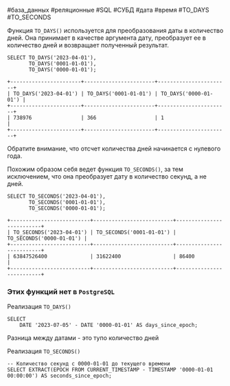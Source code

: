 #база_данных #реляционные #SQL #СУБД #дата #время #TO_DAYS #TO_SECONDS

Функция `TO_DAYS()` используется для преобразования даты в количество дней. Она принимает в качестве аргумента дату, преобразует ее в количество дней и возвращает полученный результат.
```MySQL
SELECT TO_DAYS('2023-04-01'),
       TO_DAYS('0001-01-01'),
       TO_DAYS('0000-01-01');
```
```
+-----------------------+-----------------------+-----------------------+
| TO_DAYS('2023-04-01') | TO_DAYS('0001-01-01') | TO_DAYS('0000-01-01') |
+-----------------------+-----------------------+-----------------------+
| 738976                | 366                   | 1                     |
+-----------------------+-----------------------+-----------------------+
```
Обратите внимание, что отсчет количества дней начинается с нулевого года.

Похожим образом себя ведет функция `TO_SECONDS()`, за тем исключением, что она преобразует дату в количество секунд, а не дней.
```MySQL
SELECT TO_SECONDS('2023-04-01'),
       TO_SECONDS('0001-01-01'),
       TO_SECONDS('0000-01-01');
```
```
+--------------------------+--------------------------+--------------------------+
| TO_SECONDS('2023-04-01') | TO_SECONDS('0001-01-01') | TO_SECONDS('0000-01-01') |
+--------------------------+--------------------------+--------------------------+
| 63847526400              | 31622400                 | 86400                    |
+--------------------------+--------------------------+--------------------------+
```

### Этих функций нет в `PostgreSQL`
Реализация `TO_DAYS()`
```PostgreSQL
SELECT 
    DATE '2023-07-05' - DATE '0000-01-01' AS days_since_epoch;
```
Разница между датами - это тупо количество дней 

Реализация `TO_SECONDS()`
```PostgreSQL
-- Количество секунд с 0000-01-01 до текущего времени
SELECT EXTRACT(EPOCH FROM CURRENT_TIMESTAMP - TIMESTAMP '0000-01-01 00:00:00') AS seconds_since_epoch;
```